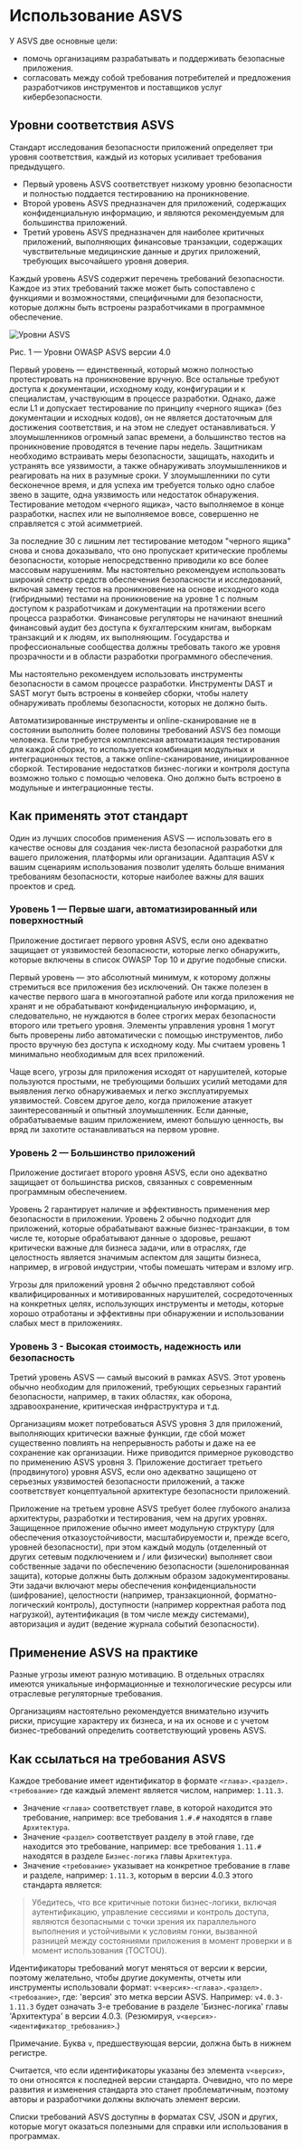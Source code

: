 # Использование ASVS

У ASVS две основные цели:

* помочь организациям разрабатывать и поддерживать безопасные приложения.
* согласовать между собой требования потребителей и предложения разработчиков инструментов и поставщиков услуг кибербезопасности.

## Уровни соответствия ASVS

Стандарт исследования безопасности приложений определяет три уровня соответствия, каждый из которых усиливает требования предыдущего.

* Первый уровень ASVS соответствует низкому уровню безопасности и полностью поддается тестированию на проникновение.
* Второй уровень ASVS предназначен для приложений, содержащих конфиденциальную информацию, и являются рекомендуемым для большинства приложений.
* Третий уровень ASVS предназначен для наиболее критичных приложений, выполняющих финансовые транзакции, содержащих чувствительные медицинские данные и других приложений, требующих высочайшего уровня доверия.

Каждый уровень ASVS содержит перечень требований безопасности. Каждое из этих требований также может быть сопоставлено с функциями и возможностями, специфичными для безопасности, которые должны быть встроены разработчиками в программное обеспечение.

![Уровни ASVS](https://raw.githubusercontent.com/OWASP/ASVS/master/4.0/images/asvs_40_levels.png "Уровни ASVS")

Рис. 1 — Уровни OWASP ASVS версии 4.0

Первый уровень — единственный, который можно полностью протестировать на проникновение вручную. Все остальные требуют доступа к документации, исходному коду, конфигурации и к специалистам, участвующим в процессе разработки. Однако, даже если L1 и допускает тестирование по принципу «черного ящика» (без документации и исходных кодов), он не является достаточным для достижения соответствия, и на этом не следует останавливаться. У злоумышленников огромный запас времени, а большинство тестов на проникновение проводятся в течение пары недель. Защитникам необходимо встраивать меры безопасности, защищать, находить и устранять все уязвимости, а также обнаруживать злоумышленников и реагировать на них в разумные сроки. У злоумышленники по сути бесконечное время, и для успеха им требуется только одно слабое звено в защите, одна уязвимость или недостаток обнаружения. Тестирование методом «черного ящика», часто выполняемое в конце разработки, наспех или не выполняемое вовсе, совершенно не справляется с этой асимметрией.

За последние 30 с лишним лет тестирование методом "черного ящика" снова и снова доказывало, что оно пропускает критические проблемы безопасности, которые непосредственно приводили ко все более массовым нарушениям. Мы настоятельно рекомендуем использовать широкий спектр средств обеспечения безопасности и исследований, включая замену тестов на проникновение на основе исходного кода (гибридными) тестами на проникновение на уровне 1 с полным доступом к разработчикам и документации на протяжении всего процесса разработки. Финансовые регуляторы не начинают внешний финансовый аудит без доступа к бухгалтерским книгам, выборкам транзакций и к людям, их выполняющим. Государства и профессиональные сообщества должны требовать такого же уровня прозрачности и в области разработки программного обеспечения.

Мы настоятельно рекомендуем использовать инструменты безопасности в самом процессе разработки. Инструменты DAST и SAST могут быть встроены в конвейер сборки, чтобы налету обнаруживать проблемы безопасности, которых не должно быть.

Автоматизированные инструменты и online-сканирование не в состоянии выполнить более половины требований ASVS без помощи человека. Если требуется комплексная автоматизация тестирования для каждой сборки, то используется комбинация модульных и интеграционных тестов, а также online-сканирование, инициированное сборкой. Тестирование недостатков бизнес-логики и контроля доступа возможно только с помощью человека. Оно должно быть встроено в модульные и интеграционные тесты.

## Как применять этот стандарт

Один из лучших способов применения ASVS — использовать его в качестве основы для создания чек-листа безопасной разработки для вашего приложения, платформы или организации. Адаптация ASV к вашим сценариям использования позволит уделять больше внимания требованиям безопасности, которые наиболее важны для ваших проектов и сред.

### Уровень 1 — Первые шаги, автоматизированный или поверхностный

Приложение достигает первого уровня ASVS, если оно адекватно защищает от уязвимостей безопасности, которые легко обнаружить, которые включены в список OWASP Top 10 и другие подобные списки.

Первый уровень — это абсолютный минимум, к которому должны стремиться все приложения без исключений. Он также полезен в качестве первого шага в многоэтапной работе или когда приложения не хранят и не обрабатывают конфиденциальную информацию, и, следовательно, не нуждаются в более строгих мерах безопасности второго или третьего уровня. Элементы управления уровня 1 могут быть проверены либо автоматически с помощью инструментов, либо просто вручную без доступа к исходному коду. Мы считаем уровень 1 минимально необходимым для всех приложений.

Чаще всего, угрозы для приложения исходят от нарушителей, которые пользуются простыми, не требующими больших усилий методами для выявления легко обнаруживаемых и легко эксплуатируемых уязвимостей. Совсем другое дело, когда приложение атакует заинтересованный и опытный злоумышленник. Если данные, обрабатываемые вашим приложением, имеют большую ценность, вы вряд ли захотите останавливаться на первом уровне.

### Уровень 2 — Большинство приложений

Приложение достигает второго уровня ASVS, если оно адекватно защищает от большинства рисков, связанных с современным программным обеспечением.

Уровень 2 гарантирует наличие и эффективность применения мер безопасности в приложении. Уровень 2 обычно подходит для приложений, которые обрабатывают важные бизнес-транзакции, в том числе те, которые обрабатывают данные о здоровье, решают критически важные для бизнеса задачи, или в отраслях, где целостность является значимым аспектом для защиты бизнеса, например, в игровой индустрии, чтобы помешать читерам и взлому игр.

Угрозы для приложений уровня 2 обычно представляют собой квалифицированных и мотивированных нарушителей, сосредоточенных на конкретных целях, использующих инструменты и методы, которые хорошо отработаны и эффективны при обнаружении и использовании слабых мест в приложениях.

### Уровень 3 - Высокая стоимость, надежность или безопасность

Третий уровень ASVS — самый высокий в рамках ASVS. Этот уровень обычно необходим для приложений, требующих серьезных гарантий безопасности, например, в таких областях, как оборона, здравоохранение, критическая инфраструктура и т.д.

Организациям может потребоваться ASVS уровня 3 для приложений, выполняющих критически важные функции, где сбой может существенно повлиять на непрерывность работы и даже на ее сохранение как организации. Ниже приводится примерное руководство по применению ASVS уровня 3. Приложение достигает третьего (продвинутого) уровня ASVS, если оно адекватно защищено от серьезных уязвимостей безопасности приложений, а также соответствует концептуальной архитектуре безопасности приложений.

Приложение на третьем уровне ASVS требует более глубокого анализа архитектуры, разработки и тестирования, чем на других уровнях. Защищенное приложение обычно имеет модульную структуру (для обеспечения отказоустойчивости, масштабируемости и, прежде всего, уровней безопасности), при этом каждый модуль (отделенный от других сетевым подключением и / или физически) выполняет свои собственные задачи по обеспечению безопасности (эшелонированная защита), которые должны быть должным образом задокументированы. Эти задачи включают меры обеспечения конфиденциальности (шифрование), целостности (например, транзакционной, форматно-логический контроль), доступности (например корректная работа под нагрузкой), аутентификация (в том числе между системами), авторизация и аудит (ведение журнала событий безопасности).

## Применение ASVS на практике

Разные угрозы имеют разную мотивацию. В отдельных отраслях имеются уникальные информационные и технологические ресурсы или отраслевые регуляторные требования.

Организациям настоятельно рекомендуется внимательно изучить риски, присущие характеру их бизнеса, и на их основе и с учетом бизнес-требований определить соответствующий уровень ASVS.

## Как ссылаться на требования ASVS

Каждое требование имеет идентификатор в формате `<глава>.<раздел>.<требование>` где каждый элемент является числом, например: `1.11.3`.

* Значение `<глава>` соответствует главе, в которой находится это требование, например: все требования `1.#.#` находятся в главе `Архитектура`.
* Значение `<раздел>` соответствует разделу в этой главе, где находится это требование, например: все требования `1.11.#` находятся в разделе `Бизнес-логика` главы `Архитектура`.
* Значение `<требование>` указывает на конкретное требование в главе и разделе, например: `1.11.3`, которым в версии 4.0.3 этого стандарта является:

> Убедитесь, что все критичные потоки бизнес-логики, включая аутентификацию, управление сессиями и контроль доступа, являются безопасными с точки зрения их параллельного выполнения и устойчивыми к условиям гонки, вызванной разницей между состояниями приложения в момент проверки и в момент использования (TOCTOU).

Идентификаторы требований могут меняться от версии к версии, поэтому желательно, чтобы другие документы, отчеты или инструменты использовали формат: `v<версия>-<глава>.<раздел>.<требование>`, где: 'версия' это метка версии ASVS. Например: `v4.0.3-1.11.3` будет означать 3-е требование в разделе 'Бизнес-логика' главы 'Архитектура' в версии 4.0.3. (Резюмируя, `v<версия>-<идентификатор_требования>`.)

Примечание. Буква `v`, предшествующая версии, должна быть в нижнем регистре.

Считается, что если идентификаторы указаны без элемента `v<версия>`, то они относятся к последней версии стандарта. Очевидно, что по мере развития и изменения стандарта это станет проблематичным, поэтому авторы и разработчики должны включать элемент версии.

Списки требований ASVS доступны в форматах CSV, JSON и других, которые могут оказаться полезными для справки или использования в программах.
